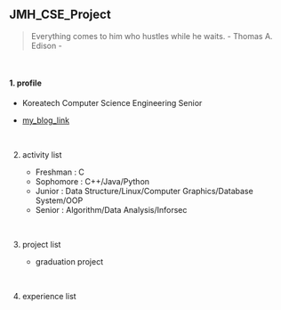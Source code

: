 ## JMH_CSE_Project

> Everything comes to him who hustles while he waits. - Thomas A. Edison -
<br/>

#### 1. profile

   - Koreatech Computer Science Engineering Senior
   + [my_blog_link](https://battlesun99.blogspot.com/)
<br/>

2. activity list

   + Freshman : C
   + Sophomore : C++/Java/Python
   + Junior : Data Structure/Linux/Computer Graphics/Database System/OOP
   + Senior : Algorithm/Data Analysis/Inforsec
<br/>

3. project list

   + graduation project
<br/>

4. experience list
